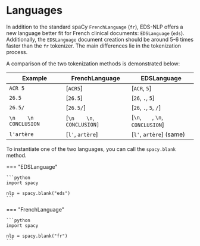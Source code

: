 # Languages


In addition to the standard spaCy `FrenchLanguage` (`fr`), EDS-NLP offers a new language better fit
for French clinical documents: `EDSLanguage` (`eds`). Additionally, the `EDSLanguage` document creation should be around 5-6 times faster than
the `fr` tokenizer. The main differences lie in the tokenization process.

A comparison of the two tokenization methods is demonstrated below:

| Example               | FrenchLanguage             | EDSLanguage                       |
| --------------------- | -------------------------- | --------------------------------- |
| `ACR 5`               | [`ACR5`]                   | [`ACR`, `5`]                      |
| `26.5`                | [`26.5`]                   | [`26`, `.`, `5`]                  |
| `26.5/`               | [`26.5/`]                  | [`26`, `.`, `5`, `/`]             |
| `\n    \n CONCLUSION` | [`\n    \n`, `CONCLUSION]` | [`\n`, `   `, `\n`, `CONCLUSION`] |
| `l'artère`            | [`l'`, `artère`]           | [`l'`, `artère`] (same)           |

To instantiate one of the two languages, you can call the `spacy.blank` method.

=== "EDSLanguage"

    ```python
    import spacy

    nlp = spacy.blank("eds")
    ```

=== "FrenchLanguage"

    ```python
    import spacy

    nlp = spacy.blank("fr")
    ```
